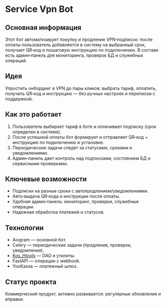 # Service Vpn Bot

## Основная информация
Этот бот автоматизирует покупку и продление VPN‑подписок: после оплаты пользователь добавляется в систему на выбранный срок, получает QR‑код и пошаговую инструкцию по подключению. В составе есть админ‑панель для мониторинга, проверок БД и служебных операций.

## Идея
Упростить онбординг в VPN до пары кликов: выбрать тариф, оплатить, получить QR‑код и инструкцию — без ручных настроек и переписки с поддержкой.

## Как это работает
1. Пользователь выбирает тариф в боте и оплачивает подписку (срок определен в системе).
2. После успешной оплаты бот формирует и отправляет QR‑код + инструкцию по подключению и установке.
3. Периодические задачи следят за статусами, сроками и уведомлениями.
4. Админ‑панель дает контроль над подписками, состоянием БД и сервисными проверками.

## Ключевые возможности
- Подписки на разные сроки с автопродлением/уведомлениями.
- Авто‑выдача QR‑кода и инструкции после оплаты.
- Удобная админ‑панель: мониторинг, проверки, служебные операции.
- Надежная обработка платежей и статусов.

## Технологии
- Aiogram — основной бот.
- Celery — периодические задачи (продления, проверки, уведомления).
- [Kos_Htools](https://github.com/KociHH/helping_lib) — DAO и утилиты.
- FastAPI — операции с webhook.
- YooKassa — платежный шлюз.

## Статус проекта
Коммерческий продукт, активно развивается: регулярные обновления и вправки.